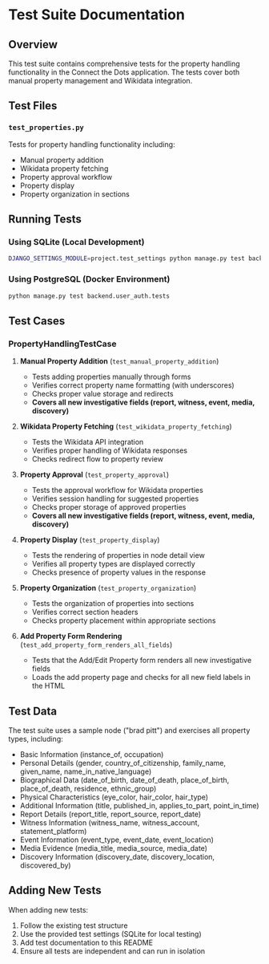 # Test Suite Documentation

## Overview

This test suite contains comprehensive tests for the property handling functionality in the Connect the Dots application. The tests cover both manual property management and Wikidata integration.

## Test Files

### `test_properties.py`

Tests for property handling functionality including:

- Manual property addition
- Wikidata property fetching
- Property approval workflow
- Property display
- Property organization in sections

## Running Tests

### Using SQLite (Local Development)

```bash
DJANGO_SETTINGS_MODULE=project.test_settings python manage.py test backend.user_auth.tests
```

### Using PostgreSQL (Docker Environment)

```bash
python manage.py test backend.user_auth.tests
```

## Test Cases

### PropertyHandlingTestCase

1. **Manual Property Addition** (`test_manual_property_addition`)

   - Tests adding properties manually through forms
   - Verifies correct property name formatting (with underscores)
   - Checks proper value storage and redirects
   - **Covers all new investigative fields (report, witness, event, media, discovery)**

2. **Wikidata Property Fetching** (`test_wikidata_property_fetching`)

   - Tests the Wikidata API integration
   - Verifies proper handling of Wikidata responses
   - Checks redirect flow to property review

3. **Property Approval** (`test_property_approval`)

   - Tests the approval workflow for Wikidata properties
   - Verifies session handling for suggested properties
   - Checks proper storage of approved properties
   - **Covers all new investigative fields (report, witness, event, media, discovery)**

4. **Property Display** (`test_property_display`)

   - Tests the rendering of properties in node detail view
   - Verifies all property types are displayed correctly
   - Checks presence of property values in the response

5. **Property Organization** (`test_property_organization`)

   - Tests the organization of properties into sections
   - Verifies correct section headers
   - Checks property placement within appropriate sections

6. **Add Property Form Rendering** (`test_add_property_form_renders_all_fields`)
   - Tests that the Add/Edit Property form renders all new investigative fields
   - Loads the add property page and checks for all new field labels in the HTML

## Test Data

The test suite uses a sample node ("brad pitt") and exercises all property types, including:

- Basic Information (instance_of, occupation)
- Personal Details (gender, country_of_citizenship, family_name, given_name, name_in_native_language)
- Biographical Data (date_of_birth, date_of_death, place_of_birth, place_of_death, residence, ethnic_group)
- Physical Characteristics (eye_color, hair_color, hair_type)
- Additional Information (title, published_in, applies_to_part, point_in_time)
- Report Details (report_title, report_source, report_date)
- Witness Information (witness_name, witness_account, statement_platform)
- Event Information (event_type, event_date, event_location)
- Media Evidence (media_title, media_source, media_date)
- Discovery Information (discovery_date, discovery_location, discovered_by)

## Adding New Tests

When adding new tests:

1. Follow the existing test structure
2. Use the provided test settings (SQLite for local testing)
3. Add test documentation to this README
4. Ensure all tests are independent and can run in isolation
